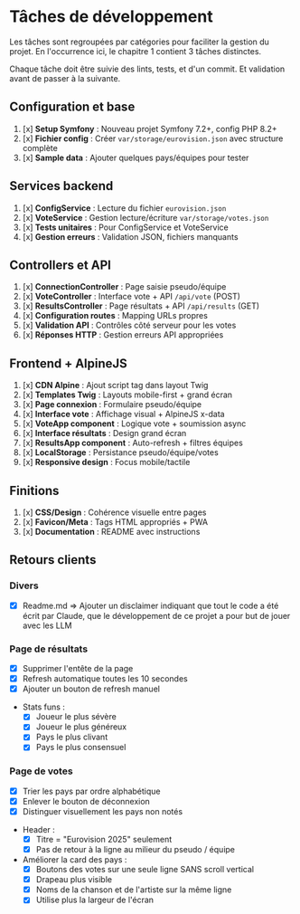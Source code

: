 # Tâches de développement

Les tâches sont regroupées par catégories pour faciliter la gestion du projet.
En l'occurrence ici, le chapitre 1 contient 3 tâches distinctes.

Chaque tâche doit être suivie des lints, tests, et d'un commit. Et validation avant de passer à la suivante.

## Configuration et base
1. [x] **Setup Symfony** : Nouveau projet Symfony 7.2+, config PHP 8.2+
2. [x] **Fichier config** : Créer `var/storage/eurovision.json` avec structure complète
3. [x] **Sample data** : Ajouter quelques pays/équipes pour tester

## Services backend
1. [x] **ConfigService** : Lecture du fichier `eurovision.json`
2. [x] **VoteService** : Gestion lecture/écriture `var/storage/votes.json`
3. [x] **Tests unitaires** : Pour ConfigService et VoteService
4. [x] **Gestion erreurs** : Validation JSON, fichiers manquants

## Controllers et API
1. [x] **ConnectionController** : Page saisie pseudo/équipe
2. [x] **VoteController** : Interface vote + API `/api/vote` (POST)
3. [x] **ResultsController** : Page résultats + API `/api/results` (GET)
4. [x] **Configuration routes** : Mapping URLs propres
5. [x] **Validation API** : Contrôles côté serveur pour les votes
6. [x] **Réponses HTTP** : Gestion erreurs API appropriées

## Frontend + AlpineJS
1. [x] **CDN Alpine** : Ajout script tag dans layout Twig
2. [x] **Templates Twig** : Layouts mobile-first + grand écran
3. [x] **Page connexion** : Formulaire pseudo/équipe
4. [x] **Interface vote** : Affichage visual + AlpineJS x-data
5. [x] **VoteApp component** : Logique vote + soumission async
6. [x] **Interface résultats** : Design grand écran
7. [x] **ResultsApp component** : Auto-refresh + filtres équipes
8. [x] **LocalStorage** : Persistance pseudo/équipe/votes
9. [x] **Responsive design** : Focus mobile/tactile

## Finitions
1. [x] **CSS/Design** : Cohérence visuelle entre pages
2. [x] **Favicon/Meta** : Tags HTML appropriés + PWA
3. [x] **Documentation** : README avec instructions

## Retours clients

### Divers
- [x] Readme.md => Ajouter un disclaimer indiquant que tout le code a été écrit par Claude, que le développement de ce projet a pour but de jouer avec les LLM

### Page de résultats
- [x] Supprimer l'entête de la page
- [x] Refresh automatique toutes les 10 secondes
- [x] Ajouter un bouton de refresh manuel
- Stats funs :
  - [x] Joueur le plus sévère
  - [x] Joueur le plus généreux
  - [x] Pays le plus clivant
  - [x] Pays le plus consensuel

### Page de votes
- [x] Trier les pays par ordre alphabétique
- [x] Enlever le bouton de déconnexion
- [x] Distinguer visuellement les pays non notés
- Header :
  - [x] Titre = "Eurovision 2025" seulement
  - [x] Pas de retour à la ligne au milieur du pseudo / équipe
- Améliorer la card des pays : 
  - [x] Boutons des votes sur une seule ligne SANS scroll vertical
  - [x] Drapeau plus visible
  - [x] Noms de la chanson et de l'artiste sur la même ligne
  - [x] Utilise plus la largeur de l'écran
